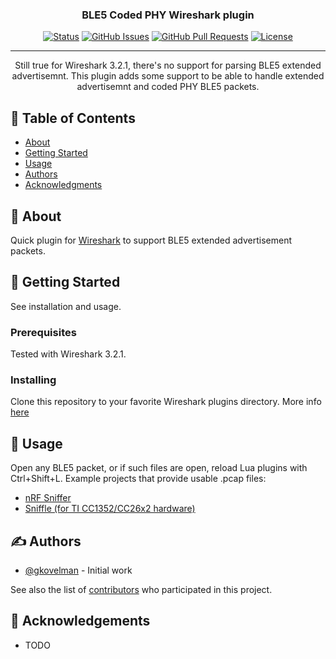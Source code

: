 <h3 align="center">BLE5 Coded PHY Wireshark plugin</h3>

<div align="center">

[![Status](https://img.shields.io/badge/status-active-success.svg)]()
[![GitHub Issues](https://img.shields.io/github/issues/gkovelman/ble_coded_phy_wireshark_plugin.svg)](https://github.com/gkovelman/ble_coded_phy_wireshark_plugin/issues)
[![GitHub Pull Requests](https://img.shields.io/github/issues-pr/gkovelman/ble_coded_phy_wireshark_plugin.svg)](https://github.com/gkovelman/ble_coded_phy_wireshark_plugin/pulls)
[![License](https://img.shields.io/badge/license-MIT-blue.svg)](/LICENSE)

</div>

---

<p align="center"> 
Still true for Wireshark 3.2.1, there's no support for parsing BLE5 extended advertisemnt. This plugin adds some support to be able to handle extended advertisemnt and coded PHY BLE5 packets.
    <br> 
</p>

## 📝 Table of Contents

- [About](#about)
- [Getting Started](#getting_started)
- [Usage](#usage)
- [Authors](#authors)
- [Acknowledgments](#acknowledgement)

## 🧐 About <a name = "about"></a>

Quick plugin for [Wireshark](https://www.wireshark.org/) to support BLE5 extended advertisement packets.

## 🏁 Getting Started <a name = "getting_started"></a>

See installation and usage.

### Prerequisites

Tested with Wireshark 3.2.1.

### Installing

Clone this repository to your favorite Wireshark plugins directory. More info [here](https://www.wireshark.org/docs/wsug_html_chunked/ChPluginFolders.html)

## 🎈 Usage <a name="usage"></a>

Open any BLE5 packet, or if such files are open, reload Lua plugins with Ctrl+Shift+L.
Example projects that provide usable .pcap files: 

  - [nRF Sniffer](https://www.nordicsemi.com/Software-and-tools/Development-Tools/nRF-Sniffer-for-Bluetooth-LE)
  - [Sniffle (for TI CC1352/CC26x2 hardware)](https://github.com/nccgroup/Sniffle)

## ✍️ Authors <a name = "authors"></a>

- [@gkovelman](https://github.com/gkovelman) - Initial work

See also the list of [contributors](https://github.com/kylelobo/The-Documentation-Compendium/contributors) who participated in this project.

## 🎉 Acknowledgements <a name = "acknowledgement"></a>

- TODO
